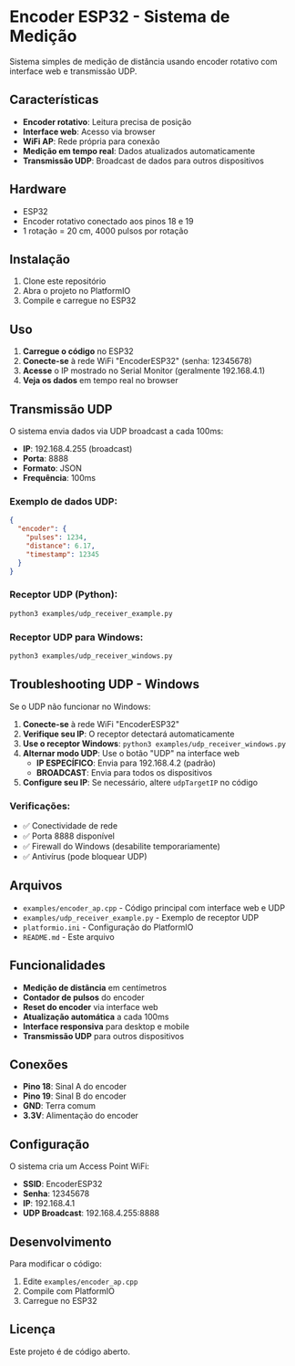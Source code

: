 # Encoder ESP32 - Sistema de Medição

Sistema simples de medição de distância usando encoder rotativo com interface web e transmissão UDP.

## Características

- **Encoder rotativo**: Leitura precisa de posição
- **Interface web**: Acesso via browser
- **WiFi AP**: Rede própria para conexão
- **Medição em tempo real**: Dados atualizados automaticamente
- **Transmissão UDP**: Broadcast de dados para outros dispositivos

## Hardware

- ESP32
- Encoder rotativo conectado aos pinos 18 e 19
- 1 rotação = 20 cm, 4000 pulsos por rotação

## Instalação

1. Clone este repositório
2. Abra o projeto no PlatformIO
3. Compile e carregue no ESP32

## Uso

1. **Carregue o código** no ESP32
2. **Conecte-se** à rede WiFi "EncoderESP32" (senha: 12345678)
3. **Acesse** o IP mostrado no Serial Monitor (geralmente 192.168.4.1)
4. **Veja os dados** em tempo real no browser

## Transmissão UDP

O sistema envia dados via UDP broadcast a cada 100ms:

- **IP**: 192.168.4.255 (broadcast)
- **Porta**: 8888
- **Formato**: JSON
- **Frequência**: 100ms

### Exemplo de dados UDP:
```json
{
  "encoder": {
    "pulses": 1234,
    "distance": 6.17,
    "timestamp": 12345
  }
}
```

### Receptor UDP (Python):
```bash
python3 examples/udp_receiver_example.py
```

### Receptor UDP para Windows:
```bash
python3 examples/udp_receiver_windows.py
```

## Troubleshooting UDP - Windows

Se o UDP não funcionar no Windows:

1. **Conecte-se** à rede WiFi "EncoderESP32"
2. **Verifique seu IP**: O receptor detectará automaticamente
3. **Use o receptor Windows**: `python3 examples/udp_receiver_windows.py`
4. **Alternar modo UDP**: Use o botão "UDP" na interface web
   - **IP ESPECÍFICO**: Envia para 192.168.4.2 (padrão)
   - **BROADCAST**: Envia para todos os dispositivos
5. **Configure seu IP**: Se necessário, altere `udpTargetIP` no código

### Verificações:
- ✅ Conectividade de rede
- ✅ Porta 8888 disponível
- ✅ Firewall do Windows (desabilite temporariamente)
- ✅ Antivírus (pode bloquear UDP)

## Arquivos

- `examples/encoder_ap.cpp` - Código principal com interface web e UDP
- `examples/udp_receiver_example.py` - Exemplo de receptor UDP
- `platformio.ini` - Configuração do PlatformIO
- `README.md` - Este arquivo

## Funcionalidades

- **Medição de distância** em centímetros
- **Contador de pulsos** do encoder
- **Reset do encoder** via interface web
- **Atualização automática** a cada 100ms
- **Interface responsiva** para desktop e mobile
- **Transmissão UDP** para outros dispositivos

## Conexões

- **Pino 18**: Sinal A do encoder
- **Pino 19**: Sinal B do encoder
- **GND**: Terra comum
- **3.3V**: Alimentação do encoder

## Configuração

O sistema cria um Access Point WiFi:
- **SSID**: EncoderESP32
- **Senha**: 12345678
- **IP**: 192.168.4.1
- **UDP Broadcast**: 192.168.4.255:8888

## Desenvolvimento

Para modificar o código:
1. Edite `examples/encoder_ap.cpp`
2. Compile com PlatformIO
3. Carregue no ESP32

## Licença

Este projeto é de código aberto. 